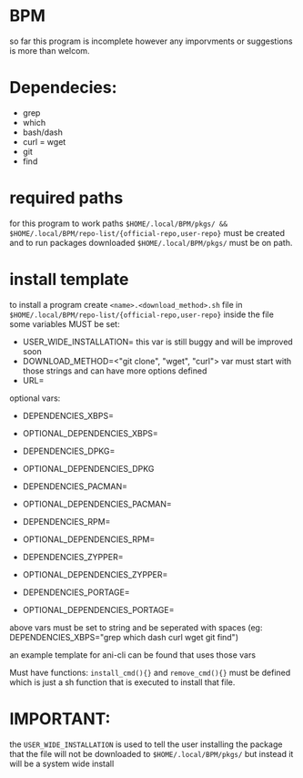 # BPM
so far this program is incomplete however any imporvments or suggestions is more than welcom.

# Dependecies:
- grep
- which
- bash/dash
- curl
= wget
- git
- find

# required paths
for this program to work paths ```$HOME/.local/BPM/pkgs/ && $HOME/.local/BPM/repo-list/{official-repo,user-repo}``` must be created and to run packages downloaded ```$HOME/.local/BPM/pkgs/``` must be on path.

# install template
to install a program create ```<name>.<download_method>.sh``` file in ```$HOME/.local/BPM/repo-list/{official-repo,user-repo}``` inside the file some variables MUST be set:
- USER_WIDE_INSTALLATION=<true or false> this var is still buggy and will be improved soon
- DOWNLOAD_METHOD=<"git clone", "wget", "curl"> var must start with those strings and can have more options defined
- URL=<url to download file>

optional vars:
- DEPENDENCIES_XBPS=
- OPTIONAL_DEPENDENCIES_XBPS=

- DEPENDENCIES_DPKG=
- OPTIONAL_DEPENDENCIES_DPKG

- DEPENDENCIES_PACMAN=
- OPTIONAL_DEPENDENCIES_PACMAN=

- DEPENDENCIES_RPM=
- OPTIONAL_DEPENDENCIES_RPM=

- DEPENDENCIES_ZYPPER=
- OPTIONAL_DEPENDENCIES_ZYPPER=

- DEPENDENCIES_PORTAGE=
- OPTIONAL_DEPENDENCIES_PORTAGE=

above vars must be set to string and be seperated with spaces (eg: DEPENDENCIES_XBPS="grep which dash curl wget git find")

an example template for ani-cli can be found that uses those vars

Must have functions:
```install_cmd(){}``` and ```remove_cmd(){}``` must be defined which is just a sh function that is executed to install that file.

# IMPORTANT:
the ```USER_WIDE_INSTALLATION``` is used to tell the user installing the package that the file will not be downloaded to ```$HOME/.local/BPM/pkgs/``` but instead it will be a system wide install
